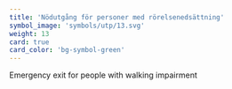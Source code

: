 ```yaml
---
title: 'Nödutgång för personer med rörelsenedsättning'
symbol_image: 'symbols/utp/13.svg'
weight: 13
card: true
card_color: 'bg-symbol-green'
---
```


Emergency exit for people with walking impairment